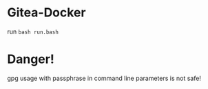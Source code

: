 # Gitea-Docker

run `bash run.bash`

# Danger!

gpg usage with passphrase in command line parameters is not safe!
